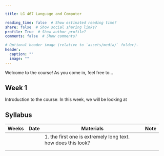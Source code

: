 ```yaml
---

title: LG 467 Language and Computer

reading_time: false  # Show estimated reading time?
share: false  # Show social sharing links?
profile: True  # Show author profile?
comments: false  # Show comments?

# Optional header image (relative to `assets/media/` folder).
header:
  caption: ""
  image: ""
---
```


Welcome to the course! As you come in, feel free to...

## Week 1

Introduction to the course: In this week, we will be looking at

## Syllabus

| Weeks | Date | Materials                                                    | Note |
|-------|------|--------------------------------------------------------------|------|
|       |      | 1. the first one is extremely long text. how does this look? |      |
|       |      |                                                              |      |
|       |      |                                                              |      |
